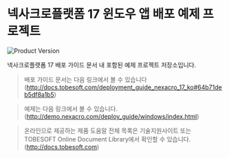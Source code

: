 # 넥사크로플랫폼 17 윈도우 앱 배포 예제 프로젝트

![Product Version](https://img.shields.io/badge/nexacro%20platform-v17.0.0.2000-blue.svg)

넥사크로플랫폼 17 배포 가이드 문서 내 포함된 예제 프로젝트 저장소입니다.

> 배포 가이드 문서는 다음 링크에서 볼 수 있습니다 (http://docs.tobesoft.com/deployment_guide_nexacro_17_ko#64b71deb5df8a1b5)

> 예제는 다음 링크에서 볼 수 있습니다. (http://demo.nexacro.com/deploy_guide/windows/index.html)

> 온라인으로 제공하는 제품 도움말 전체 목록은 기술지원사이트 또는 TOBESOFT Online Document Library에서 확인할 수 있습니다. (http://docs.tobesoft.com)
